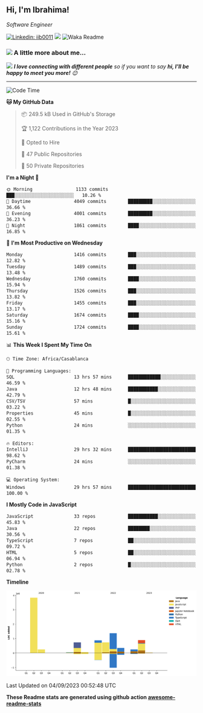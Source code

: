 <h2>Hi, I'm Ibrahima! </h2>
<p><em>Software Engineer 
</em></p>


[![Linkedin: iib0011](https://img.shields.io/badge/-iib0011-blue?style=flat-square&logo=Linkedin&logoColor=white&link=https://www.linkedin.com/in/iib0011/)](https://www.linkedin.com/in/iib0011/)
![](https://visitor-badge.glitch.me/badge?page_id=iib0011)
![Waka Readme](https://github.com/iib0011/iib0011/workflows/Waka%20Readme/badge.svg)


### <img src="https://media.giphy.com/media/VgCDAzcKvsR6OM0uWg/giphy.gif" width="50"> A little more about me...  


<img src="https://media.giphy.com/media/LnQjpWaON8nhr21vNW/giphy.gif" width="60"> <em><b>I love connecting with different people</b> so if you want to say <b>hi, I'll be happy to meet you more!</b> 😊</em>

---
<!--START_SECTION:waka-->
![Code Time](http://img.shields.io/badge/Code%20Time-2%2C472%20hrs%2045%20mins-blue)

**🐱 My GitHub Data** 

> 📦 249.5 kB Used in GitHub's Storage 
 > 
> 🏆 1,122 Contributions in the Year 2023
 > 
> 💼 Opted to Hire
 > 
> 📜 47 Public Repositories 
 > 
> 🔑 50 Private Repositories 
 > 
**I'm a Night 🦉** 

```text
🌞 Morning                1133 commits        ███░░░░░░░░░░░░░░░░░░░░░░   10.26 % 
🌆 Daytime                4049 commits        █████████░░░░░░░░░░░░░░░░   36.66 % 
🌃 Evening                4001 commits        █████████░░░░░░░░░░░░░░░░   36.23 % 
🌙 Night                  1861 commits        ████░░░░░░░░░░░░░░░░░░░░░   16.85 % 
```
📅 **I'm Most Productive on Wednesday** 

```text
Monday                   1416 commits        ███░░░░░░░░░░░░░░░░░░░░░░   12.82 % 
Tuesday                  1489 commits        ███░░░░░░░░░░░░░░░░░░░░░░   13.48 % 
Wednesday                1760 commits        ████░░░░░░░░░░░░░░░░░░░░░   15.94 % 
Thursday                 1526 commits        ███░░░░░░░░░░░░░░░░░░░░░░   13.82 % 
Friday                   1455 commits        ███░░░░░░░░░░░░░░░░░░░░░░   13.17 % 
Saturday                 1674 commits        ████░░░░░░░░░░░░░░░░░░░░░   15.16 % 
Sunday                   1724 commits        ████░░░░░░░░░░░░░░░░░░░░░   15.61 % 
```


📊 **This Week I Spent My Time On** 

```text
🕑︎ Time Zone: Africa/Casablanca

💬 Programming Languages: 
SQL                      13 hrs 57 mins      ████████████░░░░░░░░░░░░░   46.59 % 
Java                     12 hrs 48 mins      ███████████░░░░░░░░░░░░░░   42.79 % 
CSV/TSV                  57 mins             █░░░░░░░░░░░░░░░░░░░░░░░░   03.22 % 
Properties               45 mins             █░░░░░░░░░░░░░░░░░░░░░░░░   02.55 % 
Python                   24 mins             ░░░░░░░░░░░░░░░░░░░░░░░░░   01.35 % 

🔥 Editors: 
IntelliJ                 29 hrs 32 mins      █████████████████████████   98.62 % 
PyCharm                  24 mins             ░░░░░░░░░░░░░░░░░░░░░░░░░   01.38 % 

💻 Operating System: 
Windows                  29 hrs 57 mins      █████████████████████████   100.00 % 
```

**I Mostly Code in JavaScript** 

```text
JavaScript               33 repos            ███████████░░░░░░░░░░░░░░   45.83 % 
Java                     22 repos            ████████░░░░░░░░░░░░░░░░░   30.56 % 
TypeScript               7 repos             ██░░░░░░░░░░░░░░░░░░░░░░░   09.72 % 
HTML                     5 repos             ██░░░░░░░░░░░░░░░░░░░░░░░   06.94 % 
Python                   2 repos             █░░░░░░░░░░░░░░░░░░░░░░░░   02.78 % 
```



**Timeline**

![Lines of Code chart](https://raw.githubusercontent.com/iib0011/iib0011/master/assets/bar_graph.png)


 Last Updated on 04/09/2023 00:52:48 UTC
<!--END_SECTION:waka-->

**These Readme stats are generated using github action [awesome-readme-stats](https://github.com/iib0011/waka-readme-stats)**
